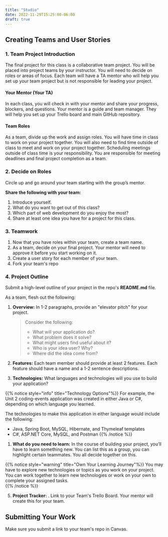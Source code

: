 ```yaml
---
title: "Studio"
date: 2022-11-29T15:25:00-06:00
draft: true
---
```

## Creating Teams and User Stories

### 1. Team Project Introduction

The final project for this class is a collaborative team project.  You will be placed into project teams by your instructor.  You will need to decide on roles or areas of focus.  Each team will have a TA mentor who will help you set up your team project but is not responsible for leading your project.  

#### Your Mentor (Your TA)
In each class, you will check in with your mentor and share your progress, blockers, and questions. Your mentor is a guide and team manager.  They will help you set up your Trello board and main GitHub repository.  

#### Team Roles
As a team, divide up the work and assign roles.  You will have time in class to work on your project together.  You will also need to find time outside of class to meet and work on your project together.  Scheduling meetings outside of class time is your responsibility.  You are responsible for meeting deadlines and final project completion as a team.


### 2. Decide on Roles
Circle up and go around your team starting with the group’s mentor.
 
**Share the following with your team:**
1. Introduce yourself.
1. What do you want to get out of this class?
1. Which part of web development do you enjoy the most? 
1. Share at least one idea you have for a project for this class.

### 3. Teamwork
1. Now that you have roles within your team, create a team name.  
1. As a team, decide on your final project.  Your mentor will need to approve it before you start working on it.
1. Create a user story for each member of your team.
1. Fork your team's repo

### 4. Project Outline

Submit a high-level outline of your project in the repo's **README.md** file.

As a team, flesh out the following:

1. **Overview:**  In 1-2 paragraphs, provide an "elevator pitch" for your project.  

   > Consider the following:
   > - What will your application do?  
   > - What problem does it solve?
   > - What might users find useful about it?  
   > - Who is your idea user?  Why?
   > - Where did the idea come from?

1. **Features:** Each team member should provide at least 2 features.  Each feature should have a name and a 1-2 sentence descriptions.

1. **Technologies:**  What languages and technologies will you use to build your application?

{{% notice style="info" title="Technology Options"%}}
   For example, the Unit 2 coding-events application was created in either Java or C#, depending on which language you learned.  

   The technologies to make this application in either language would include the following:
   - Java, Spring Boot, MySQL, Hibernate, and Thymeleaf templates
   - C#, ASP.NET Core, MySQL, and Postman
{{% /notice %}}

1. **What do you need to learn:** In the course of building your project, you’ll have to learn something new. You can list this as a group, you can highlight certain teammates.  You all decide together on this.

{{% notice style="warning" title="Own Your Learning Journey"%}}
   You may have to explore new technologies or topics as you work on your project.  You can work together to learn new technologies or work on your own to complete your assigned tasks.  
{{% /notice %}}

5. **Project Tracker:** . Link to your Team's Trello Board.  Your mentor will create this for your team.


## Submitting Your Work

Make sure you submit a link to your team's repo in Canvas.